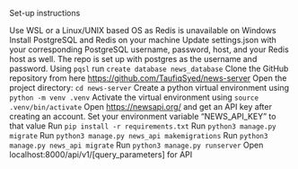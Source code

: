 Set-up instructions

Use WSL or a Linux/UNIX based OS as Redis is unavailable on Windows
Install PostgreSQL and Redis on your machine
Update settings.json with your corresponding PostgreSQL username, password, host, and your Redis host as well. The repo is set up with postgres as the username and password.
Using `pqsl` run `create database news_database`
Clone the GitHub repository from here https://github.com/TaufiqSyed/news-server
Open the project directory: `cd news-server`
Create a python virtual environment using `python -m venv .venv`
Activate the virtual environment using `source .venv/bin/activate`
Open https://newsapi.org/ and get an API key after creating an account. Set your environment variable “NEWS_API_KEY” to that value
Run `pip install -r requirements.txt`
Run `python3 manage.py migrate`
Run `python3 manage.py news_api makemigrations`
Run `python3 manage.py news_api migrate`
Run `python3 manage.py runserver`
Open localhost:8000/api/v1/[query_parameters] for API
